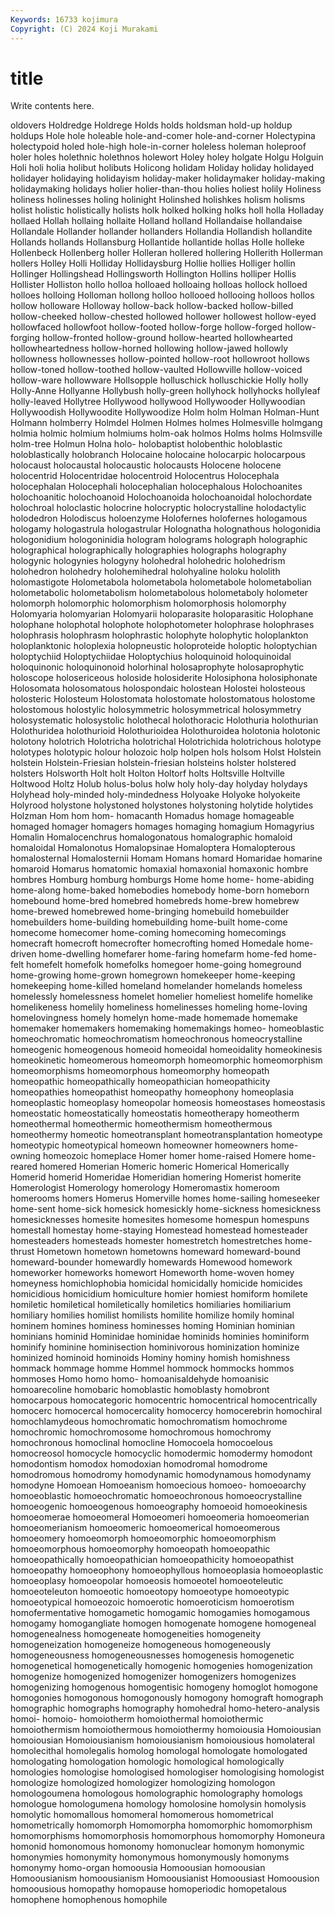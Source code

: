 ```yaml
---
Keywords: 16733 kojimura
Copyright: (C) 2024 Koji Murakami
---
```


# title

Write contents here.



oldovers Holdredge Holdrege Holds holds holdsman hold-up holdup holdups Hole
hole holeable hole-and-comer hole-and-corner Holectypina holectypoid holed hole-high hole-in-corner holeless
holeman holeproof holer holes holethnic holethnos holewort Holey holey holgate
Holgu Holguin Holi holi holia holibut holibuts Holicong holidam Holiday
holiday holidayed holidayer holidaying holidayism holiday-maker holidaymaker holiday-making holidaymaking holidays
holier holier-than-thou holies holiest holily Holiness holiness holinesses holing holinight
Holinshed holishkes holism holisms holist holistic holistically holists holk holked
holking holks holl holla Holladay hollaed Hollah hollaing hollaite Holland
holland Hollandaise hollandaise Hollandale Hollander hollander hollanders Hollandia Hollandish hollandite
Hollands hollands Hollansburg Hollantide hollantide hollas Holle holleke Hollenbeck Hollenberg
holler Holleran hollered hollering Hollerith Hollerman hollers Holley Holli Holliday
Hollidaysburg Hollie hollies Holliger hollin Hollinger Hollingshead Hollingsworth Hollington Hollins
holliper Hollis Hollister Holliston hollo holloa holloaed holloaing holloas hollock
holloed holloes holloing Holloman hollong holloo hollooed hollooing holloos hollos
hollow holloware Holloway hollow-back hollow-backed hollow-billed hollow-cheeked hollow-chested hollowed hollower
hollowest hollow-eyed hollowfaced hollowfoot hollow-footed hollow-forge hollow-forged hollow-forging hollow-fronted hollow-ground
hollow-hearted hollowhearted hollowheartedness hollow-horned hollowing hollow-jawed hollowly hollowness hollownesses hollow-pointed
hollow-root hollowroot hollows hollow-toned hollow-toothed hollow-vaulted Hollowville hollow-voiced hollow-ware hollowware
Hollsopple holluschick holluschickie Holly holly Holly-Anne Hollyanne Hollybush holly-green hollyhock
hollyhocks hollyleaf holly-leaved Hollytree Hollywood hollywood Hollywooder Hollywoodian Hollywoodish Hollywoodite
Hollywoodize Holm holm Holman Holman-Hunt Holmann holmberry Holmdel Holmen Holmes
holmes Holmesville holmgang holmia holmic holmium holmiums holm-oak holmos Holms
holms Holmsville holm-tree Holmun Holna holo- holobaptist holobenthic holoblastic holoblastically
holobranch Holocaine holocaine holocarpic holocarpous holocaust holocaustal holocaustic holocausts Holocene
holocene holocentrid Holocentridae holocentroid Holocentrus Holocephala holocephalan Holocephali holocephalian holocephalous
Holochoanites holochoanitic holochoanoid Holochoanoida holochoanoidal holochordate holochroal holoclastic holocrine holocryptic
holocrystalline holodactylic holodedron Holodiscus holoenzyme Holofernes holofernes hologamous hologamy hologastrula
hologastrular Holognatha holognathous hologonidia hologonidium hologoninidia hologram holograms holograph holographic
holographical holographically holographies holographs holography hologynic hologynies hologyny holohedral holohedric
holohedrism holohedron holohedry holohemihedral holohyaline holoku hololith holomastigote Holometabola holometabola
holometabole holometabolian holometabolic holometabolism holometabolous holometaboly holometer holomorph holomorphic holomorphism
holomorphosis holomorphy Holomyaria holomyarian Holomyarii holoparasite holoparasitic Holophane holophane holophotal
holophote holophotometer holophrase holophrases holophrasis holophrasm holophrastic holophyte holophytic holoplankton
holoplanktonic holoplexia holopneustic holoproteide holoptic holoptychian holoptychiid Holoptychiidae Holoptychius holoquinoid
holoquinoidal holoquinonic holoquinonoid holorhinal holosaprophyte holosaprophytic holoscope holosericeous holoside holosiderite
Holosiphona holosiphonate Holosomata holosomatous holospondaic holostean Holostei holosteous holosteric Holosteum
Holostomata holostomate holostomatous holostome holostomous holostylic holosymmetric holosymmetrical holosymmetry holosystematic
holosystolic holothecal holothoracic Holothuria holothurian Holothuridea holothurioid Holothurioidea Holothuroidea holotonia
holotonic holotony holotrich Holotricha holotrichal Holotrichida holotrichous holotype holotypes holotypic
holour holozoic holp holpen hols holsom Holst Holstein holstein Holstein-Friesian
holstein-friesian holsteins holster holstered holsters Holsworth Holt holt Holton Holtorf
holts Holtsville Holtville Holtwood Holtz Holub holus-bolus holw holy holy-day
holyday holydays Holyhead holy-minded holy-mindedness Holyoake Holyoke holyokeite Holyrood holystone
holystoned holystones holystoning holytide holytides Holzman Hom hom hom- homacanth
Homadus homage homageable homaged homager homagers homages homaging homagium Homagyrius
Homalin Homalocenchrus homalogonatous homalographic homaloid homaloidal Homalonotus Homalopsinae Homaloptera Homalopterous
homalosternal Homalosternii Homam Homans homard Homaridae homarine homaroid Homarus homatomic
homaxial homaxonial homaxonic hombre hombres Homburg homburg homburgs Home home
home- home-abiding home-along home-baked homebodies homebody home-born homeborn homebound home-bred
homebred homebreds home-brew homebrew home-brewed homebrewed home-bringing homebuild homebuilder homebuilders
home-building homebuilding home-built home-come homecome homecomer home-coming homecoming homecomings homecraft
homecroft homecrofter homecrofting homed Homedale home-driven home-dwelling homefarer home-faring homefarm
home-fed home-felt homefelt homefolk homefolks homegoer home-going homeground home-growing home-grown
homegrown homekeeper home-keeping homekeeping home-killed homeland homelander homelands homeless homelessly
homelessness homelet homelier homeliest homelife homelike homelikeness homelily homeliness homelinesses
homeling home-loving homelovingness homely homelyn home-made homemade homemake homemaker homemakers
homemaking homemakings homeo- homeoblastic homeochromatic homeochromatism homeochronous homeocrystalline homeogenic homeogenous
homeoid homeoidal homeoidality homeokinesis homeokinetic homeomerous homeomorph homeomorphic homeomorphism homeomorphisms
homeomorphous homeomorphy homeopath homeopathic homeopathically homeopathician homeopathicity homeopathies homeopathist homeopathy
homeophony homeoplasia homeoplastic homeoplasy homeopolar homeosis homeostases homeostasis homeostatic homeostatically
homeostatis homeotherapy homeotherm homeothermal homeothermic homeothermism homeothermous homeothermy homeotic homeotransplant
homeotransplantation homeotype homeotypic homeotypical homeown homeowner homeowners home-owning homeozoic homeplace
Homer homer home-raised Homere home-reared homered Homerian Homeric homeric Homerical
Homerically Homerid homerid Homeridae Homeridian homering Homerist homerite Homerologist Homerology
homerology Homeromastix homeroom homerooms homers Homerus Homerville homes home-sailing homeseeker
home-sent home-sick homesick homesickly home-sickness homesickness homesicknesses homesite homesites homesome
homespun homespuns homestall homestay home-staying Homestead homestead homesteader homesteaders homesteads
homester homestretch homestretches home-thrust Hometown hometown hometowns homeward homeward-bound homeward-bounder
homewardly homewards Homewood homework homeworker homeworks homewort Homeworth home-woven homey
homeyness homichlophobia homicidal homicidally homicide homicides homicidious homicidium homiculture homier
homiest homiform homilete homiletic homiletical homiletically homiletics homiliaries homiliarium homiliary
homilies homilist homilists homilite homilize homily hominal hominem homines hominess
hominesses homing Hominian hominian hominians hominid Hominidae hominidae hominids hominies
hominiform hominify hominine hominisection hominivorous hominization hominize hominized hominoid hominoids
Hominy hominy homish homishness hommack hommage homme Hommel hommock hommocks
hommos hommoses Homo homo homo- homoanisaldehyde homoanisic homoarecoline homobaric homoblastic
homoblasty homobront homocarpous homocategoric homocentric homocentrical homocentrically homocerc homocercal homocercality
homocercy homocerebrin homochiral homochlamydeous homochromatic homochromatism homochrome homochromic homochromosome homochromous
homochromy homochronous homoclinal homocline Homocoela homocoelous homocreosol homocycle homocyclic homodermic
homodermy homodont homodontism homodox homodoxian homodromal homodrome homodromous homodromy homodynamic
homodynamous homodynamy homodyne Homoean Homoeanism homoecious homoeo- homoeoarchy homoeoblastic homoeochromatic
homoeochronous homoeocrystalline homoeogenic homoeogenous homoeography homoeoid homoeokinesis homoeomerae homoeomeral Homoeomeri
homoeomeria homoeomerian homoeomerianism homoeomeric homoeomerical homoeomerous homoeomery homoeomorph homoeomorphic homoeomorphism
homoeomorphous homoeomorphy homoeopath homoeopathic homoeopathically homoeopathician homoeopathicity homoeopathist homoeopathy homoeophony
homoeophyllous homoeoplasia homoeoplastic homoeoplasy homoeopolar homoeosis homoeotel homoeoteleutic homoeoteleuton homoeotic
homoeotopy homoeotype homoeotypic homoeotypical homoeozoic homoerotic homoeroticism homoerotism homofermentative homogametic
homogamic homogamies homogamous homogamy homogangliate homogen homogenate homogene homogeneal homogenealness
homogeneate homogeneities homogeneity homogeneization homogeneize homogeneous homogeneously homogeneousness homogeneousnesses homogenesis
homogenetic homogenetical homogenetically homogenic homogenies homogenization homogenize homogenized homogenizer homogenizers
homogenizes homogenizing homogenous homogentisic homogeny homoglot homogone homogonies homogonous homogonously
homogony homograft homograph homographic homographs homography homohedral homo-hetero-analysis homoi- homoio-
homoiotherm homoiothermal homoiothermic homoiothermism homoiothermous homoiothermy homoiousia Homoiousian homoiousian Homoiousianism
homoiousianism homoiousious homolateral homolecithal homolegalis homolog homologal homologate homologated homologating
homologation homologic homological homologically homologies homologise homologised homologiser homologising homologist
homologize homologized homologizer homologizing homologon homologoumena homologous homolographic homolography homologs
homologue homologumena homology homolosine homolysin homolysis homolytic homomallous homomeral homomerous
homometrical homometrically homomorph Homomorpha homomorphic homomorphism homomorphisms homomorphosis homomorphous homomorphy
Homoneura homonid homonomous homonomy homonuclear homonym homonymic homonymies homonymity homonymous
homonymously homonyms homonymy homo-organ homoousia Homoousian homoousian Homoousianism homoousianism Homoousianist
Homoousiast Homoousion homoousious homopathy homopause homoperiodic homopetalous homophene homophenous homophile
